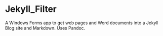 # Jekyll_Filter
A Windows Forms app to get web pages and Word documents into a Jekyll Blog site and Markdown. Uses Pandoc.
